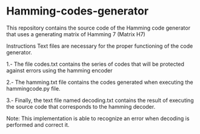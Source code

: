 # Hamming-codes-generator
This repository contains the source code of the Hamming code generator that uses a generating matrix of Hamming 7 (Matrix H7)

Instructions
Text files are necessary for the proper functioning of the code generator.

1.- The file codes.txt contains the series of codes that will be protected against errors using the hamming encoder

2.- The hamming.txt file contains the codes generated when executing the hammingcode.py file.

3.- Finally, the text file named decoding.txt contains the result of executing the source code that corresponds to the hamming decoder.


Note: This implementation is able to recognize an error when decoding is performed and correct it.
